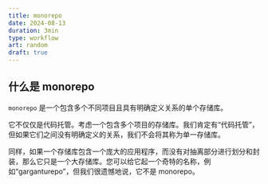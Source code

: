 ```yaml
---
title: monorepo
date: 2024-08-13
duration: 3min
type: workflow
art: random
draft: true
---
```


## 什么是 monorepo

`monorepo` 是一个包含多个不同项目且具有明确定义关系的单个存储库。

它不仅仅是代码托管。考虑一个包含多个项目的存储库。我们肯定有“代码托管”，但如果它们之间没有明确定义的关系，我们不会将其称为单一存储库。

同样，如果一个存储库包含一个庞大的应用程序，而没有对抽离部分进行划分和封装，那么它只是一个大存储库。您可以给它起一个奇特的名称，例如“garganturepo”，但我们很遗憾地说，它不是 monorepo。
